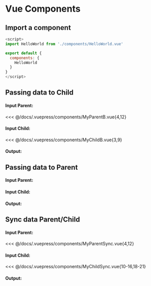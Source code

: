 # Vue Components

## Import a component

```Javascript {2,5-7}
<script>
import HelloWorld from './components/HelloWorld.vue'

export default {
  components: {
    HelloWorld
  }
}
</script>

```

## Passing data to Child

#### Input Parent:

<<< @/docs/.vuepress/components/MyParentB.vue{4,12}

#### Input Child:

<<< @/docs/.vuepress/components/MyChildB.vue{3,9}

#### Output:

<MyParentB />

## Passing data to Parent

#### Input Parent:

#### Input Child:

#### Output:

<MyParentE />

## Sync data Parent/Child

#### Input Parent:

<<< @/docs/.vuepress/components/MyParentSync.vue{4,12}

#### Input Child:

<<< @/docs/.vuepress/components/MyChildSync.vue{10-16,18-21}

#### Output:

<MyParentSync />
